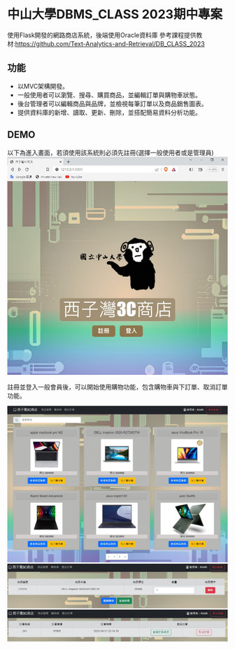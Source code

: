 # 中山大學DBMS_CLASS 2023期中專案
使用Flask開發的網路商店系統，後端使用Oracle資料庫
參考課程提供教材:https://github.com/Text-Analytics-and-Retrieval/DB_CLASS_2023
<br>

## 功能
- 以MVC架構開發。
- 一般使用者可以瀏覽、搜尋、購買商品，並編輯訂單與購物車狀態。
- 後台管理者可以編輯商品與品牌，並檢視每筆訂單以及商品銷售圖表。
- 提供資料庫的新增、讀取、更新、刪除，並搭配簡易資料分析功能。


## DEMO
以下為進入畫面，若須使用該系統則必須先註冊(選擇一般使用者或是管理員)
![image](https://github.com/Alan-Cheng/DB_CLASS_PROJECT/blob/main/demo/index.jpg)
<br>

註冊並登入一般會員後，可以開始使用購物功能，包含購物車與下訂單、取消訂單功能。

![image](https://github.com/Alan-Cheng/DB_CLASS_PROJECT/blob/main/demo/store.jpg)
![image](https://github.com/Alan-Cheng/DB_CLASS_PROJECT/blob/main/demo/cart.jpg)
![image](https://github.com/Alan-Cheng/DB_CLASS_PROJECT/blob/main/demo/order.jpg)
<br>


